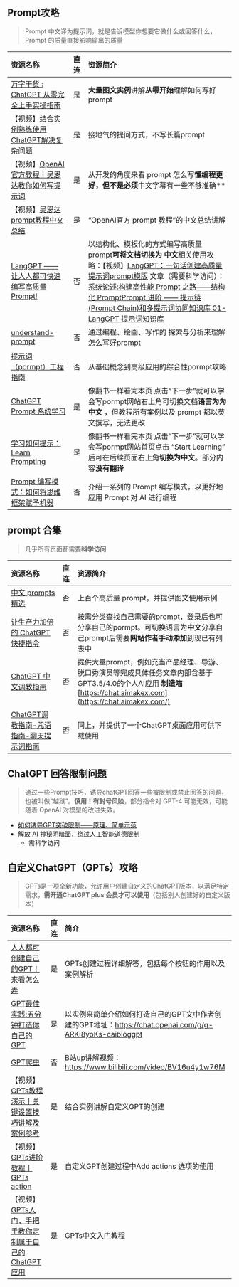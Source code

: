 ## Prompt攻略

> Prompt 中文译为提示词，就是告诉模型你想要它做什么或回答什么，Prompt 的质量直接影响输出的质量

| 资源名称                                                     | 直连 | 资源简介                                                     |
| :----------------------------------------------------------- | :--- | :----------------------------------------------------------- |
| [万字干货 : ChatGPT 从零完全上手实操指南](https://zhuanlan.zhihu.com/p/623911710?utm_id=0) | 是   | **大量图文实例**讲解**从零开始**理解如何写好prompt           |
| 【视频】[结合实例熟练使用ChatGPT解决复杂问题](https://www.bilibili.com/video/BV1Lg4y1c7fk) | 是   | 接地气的提问方式，不写长篇prompt                             |
| 【视频】[OpenAI官方教程丨吴恩达教你如何写提示词](https://www.bilibili.com/video/BV1Po4y1t7gX/?spm_id_from=333.999.0.0) | 是   | 从开发的角度来看 prompt 怎么写**懂编程更好，但不是必须**中文字幕有一些不够准确** |
| 【视频】[吴恩达prompt教程中文总结](https://www.bilibili.com/video/BV1uM4y1b7Ky) | 是   | “OpenAI官方 prompt 教程”的中文总结讲解                       |
| [LangGPT —— 让人人都可快速编写高质量 Prompt!](https://github.com/yzfly/LangGPT) | 否   | 以结构化、模板化的方式编写高质量 prompt**可将文档切换为 中文**相关使用攻略：【视频】[LangGPT：一句话创建高质量提示词prompt模版](https://www.bilibili.com/video/BV1rj411q78a) 文章（需要科学访问）：[系统论述:构建高性能 Prompt 之路——结构化 Prompt](https://github.com/EmbraceAGI/LangGPT/blob/main/Docs/HowToWritestructuredPrompts.md)[Prompt 进阶 —— 提示链(Prompt Chain)和多提示词协同](https://github.com/EmbraceAGI/LangGPT/blob/main/Docs/PromptChain.md)[知识库 01-LangGPT 提示词知识库](http://feishu.langgpt.ai/) |
| [understand-prompt](https://github.com/prompt-engineering/understand-prompt) | 否   | 通过编程、绘画、写作的 探索与分析来理解怎么写好prompt        |
| [提示词（pormpt）工程指南](https://github.com/yunwei37/Prompt-Engineering-Guide-zh-CN) | 否   | 从基础概念到高级应用的综合性pormpt攻略                       |
| [ChatGPT Prompt 系统学习](https://learningprompt.wiki/docs/chatgpt-learning-path) | 是   | 像翻书一样看完本页 点击“下一步”就可以学会写pormpt网站右上角可切换文档**语言为为 中文** ，但教程所有案例以及 prompt 都以英文撰写，无法更改 |
| [学习如何提示：Learn Prompting](https://learnprompting.org/zh-Hans/) | 是   | 像翻书一样看完本页 点击“下一步”就可以学会写pormpt网站首页点击 “Start Learning” 后可在后续页面右上角**切换为中文**。部分内容**没有翻译** |
| [Prompt 编写模式：如何将思维框架赋予机器](https://github.com/prompt-engineering/prompt-patterns) | 否   | 介绍一系列的 Prompt 编写模式，以更好地应用 Prompt 对 AI 进行编程 |

## prompt 合集

> 几乎所有页面都需要**科学访问**

| 资源名称                                                     | 直连 | 资源简介                                                     |
| :----------------------------------------------------------- | :--- | :----------------------------------------------------------- |
| [中文 prompts 精选](https://github.com/yzfly/wonderful-prompts) | 否   | 上百个高质量 prompt，并提供图文使用示例                      |
| [让生产力加倍的 ChatGPT 快捷指令](https://newzone.top/chatgpt/) | 否   | 按需分类查找自己需要的prompt，登录后也可分享自己的pormpt。可切换语言为**中文**分享自己prompt后需要**网站作者手动添加**到现已有列表中 |
| [ChatGPT 中文调教指南](https://github.com/PlexPt/awesome-chatgpt-prompts-zh) | 否   | 提供大量prompt，例如充当产品经理、导游、脱口秀演员等完成具体任务文章内部含基于GPT3.5/4.0的个人AI应用 **制造喵**[https://chat.aimakex.com](https://chat.aimakex.com/) |
| [ChatGPT调教指南-咒语指南-聊天提示词指南](https://github.com/wikieden/Awesome-ChatGPT-Prompts-CN) | 否   | 同上，并提供了一个ChatGPT桌面应用可供下载使用                |

## ChatGPT 回答限制问题

> 通过一些Prompt技巧，诱导chatGPT回答一些被限制或禁止回答的问题，也被叫做“越狱”。**慎用！有封号风险**，部分指令对 GPT-4 可能无效，可能随着 OpenAI 对模型的改进失效。

- [如何诱导GPT突破限制——原理、简单示范](https://zhuanlan.zhihu.com/p/624124709)
- [解放 AI 神秘阴暗面，绕过人工智能道德限制](https://blog.dun.im/dun/chatgpt-jailbreak-tutorial-bypass-restrictions.html)
  - 需科学访问

## 自定义ChatGPT（GPTs）攻略

> GPTs是一项全新功能，允许用户创建自定义的ChatGPT版本，以满足特定需求，**需开通ChatGPT plus 会员才可以使用**（包括别人创建好的自定义版本）

| 资源名称                                                     | 直连 | 简介                                                         |
| :----------------------------------------------------------- | :--- | :----------------------------------------------------------- |
| [人人都可创建自己的GPT！来看怎么弄](https://juejin.cn/post/7299666003364053042?searchId=20231121104243995E9114CCBF33688052) | 是   | GPTs创建过程详细解答，包括每个按钮的作用以及案例解析         |
| [GPT最佳实践:五分钟打造你自己的GPT](https://juejin.cn/post/7299668187523432486?searchId=20231121104243995E9114CCBF33688052) | 是   | 以实例来简单介绍如何打造自己的GPT文中作者创建的GPT地址：https://chat.openai.com/g/g-ARKi8yoKs-caibloggpt |
| [GPT爬虫](https://github.com/BuilderIO/gpt-crawler)          | 否   | B站up讲解视频：https://www.bilibili.com/video/BV16u4y1w76M   |
| 【视频】[GPTs教程演示丨关键设置技巧讲解及案例参考](https://www.bilibili.com/video/BV1Pu4y1P7qQ/) | 是   | 结合实例讲解自定义GPT的创建                                  |
| 【视频】[GPTs进阶教程丨GPTs action](https://www.bilibili.com/video/BV1Hj411a7Eo/) | 是   | 自定义GPT创建过程中Add actions 选项的使用                    |
| 【视频】[GPTs入门，手把手教你定制属于自己的ChatGPT应用](https://www.bilibili.com/video/BV1Bz4y1P7vo) | 是   | GPTs中文入门教程                                             |
